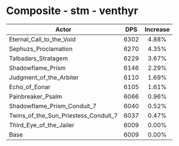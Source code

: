 # Composite - stm - venthyr
| Actor | DPS | Increase |
|---|:---:|:---:|
|Eternal_Call_to_the_Void|6302|4.88%|
|Sephuzs_Proclamation|6270|4.35%|
|Talbadars_Stratagem|6229|3.67%|
|Shadowflame_Prism|6146|2.29%|
|Judgment_of_the_Arbiter|6110|1.69%|
|Echo_of_Eonar|6105|1.61%|
|Painbreaker_Psalm|6066|0.96%|
|Shadowflame_Prism_Conduit_7|6040|0.52%|
|Twins_of_the_Sun_Priestess_Conduit_7|6037|0.47%|
|Third_Eye_of_the_Jailer|6009|0.00%|
|Base|6009|0.00%|
